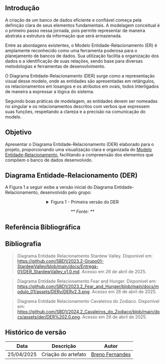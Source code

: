 ## Introdução

A criação de um banco de dados eficiente e confiável começa pela definição clara de seus elementos fundamentais. A modelagem conceitual é o primeiro passo nessa jornada, pois permite representar de maneira abstrata a estrutura da informação que será armazenada.

Entre as abordagens existentes, o Modelo Entidade-Relacionamento (ER) é amplamente reconhecido como uma ferramenta poderosa para o planejamento de bancos de dados. Sua utilização facilita a organização dos dados e a identificação de suas relações, sendo base para diversas metodologias e ferramentas de desenvolvimento.

O Diagrama Entidade-Relacionamento (DER) surge como a representação visual desse modelo, onde as entidades são apresentadas em retângulos, os relacionamentos em losangos e os atributos em ovais, todos interligados de maneira a expressar a lógica do sistema.

Seguindo boas práticas de modelagem, as entidades devem ser nomeadas no singular e os relacionamentos descritos com verbos que expressem suas funções, respeitando a clareza e a precisão na comunicação do modelo.
## Objetivo

Apresentar o Diagrama Entidade-Relacionamento (DER) elaborado para o projeto, proporcionando uma visualização clara e organizada do [Modelo Entidade-Relacionamento](mer.md), facilitando a compreensão dos elementos que compõem o banco de dados desenvolvido.

## Diagrama Entidade-Relacionamento (DER)

A Figura 1 a seguir exibe a versão inicial do Diagrama Entidade-Relacionamento, desenvolvido pelo grupo:

<center>

<details>
  <summary> Figura 1 - Primeira versão do DER </summary>
  <p align="center">
    <img src="" width="600">
  </p>
  <p><em><strong>Fonte:</strong> <a href="" target="_blank"></a></em></p>
</details>


_** Fonte: []() **_

</center>


## Referência Bibliográfica


## Bibliografia

> Diagrama Entidade Relacionamento Stardew Valley. Disponível em: https://github.com/SBD1/2023.2-Grupo01-StardewValley/blob/main/docs/Entrega-01/DER_StardewValley_v1.0.md. Acesso em 26 de abril de 2025.

> Diagrama Entidade Relacionamento Fear and Hunger. Disponível em: https://github.com/SBD1/2023.2_Fear_and_Hunger/blob/main/docs/modulo_01/assets/DERv/DERv2.3.png. Acesso em 26 de abril de 2025.

> Diagrama Entidade Relacionamento Cavaleiros do Zodiaco. Disponível em: https://github.com/SBD1/2024.2_Cavaleiros_do_Zodiaco/blob/main/docs/assets/der/DER%202.0.png. Acesso em 26 de abril de 2025.

## Histórico de versão

| Data       | Descrição             | Autor                                       |
| ---------- | --------------------- | ------------------------------------------- |
| 25/04/2025 | Criação do artefato   | [Breno Fernandes](https://github.com/Brenofrds) |
